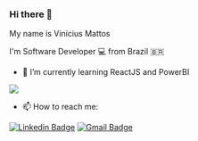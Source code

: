 ### Hi there 👋

My name is Vinícius Mattos

I'm Software Developer 💻 from Brazil 🇧🇷

- 🌱 I’m currently learning ReactJS and PowerBI

<img src="https://github-readme-activity-graph.cyclic.app/graph?username={viniciusdeoliveira99}&theme={react-dark}" />

- 📫 How to reach me: 

<a href="https://www.linkedin.com/in/vin%C3%ADcius-mattos-2832a663/" target="_blank"><img src="https://img.shields.io/badge/LinkedIn-0077B5?style=for-the-badge&logo=linkedin&logoColor=white" alt="Linkedin Badge" /></a>
<a href="mailto:viniciusmattos99@gmail.com" target="_blank"><img src="https://img.shields.io/badge/Gmail-D14836?style=for-the-badge&logo=gmail&logoColor=white" alt="Gmail Badge" /></a>

